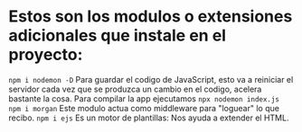 # Estos son los modulos o extensiones adicionales que instale en el proyecto:

`npm i nodemon -D` Para guardar el codigo de JavaScript, esto va a reiniciar el servidor cada vez que se produzca un cambio en el codigo, acelera bastante la cosa.
Para compilar la app ejecutamos `npx nodemon index.js`
`npm i morgan` Este modulo actua como middleware para "loguear" lo que recibo.
`npm i ejs` Es un motor de plantillas: Nos ayuda a extender el HTML.
